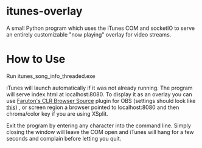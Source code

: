 itunes-overlay
==============

A small Python program which uses the iTunes COM and socketIO to serve an entirely customizable "now playing" overlay for video streams.


How to Use
==============

Run itunes_song_info_threaded.exe

iTunes will launch automatically if it was not already running. The program will serve index.html at localhost:8080. To display it as an overlay you can use [Faruton's CLR Browser Source](https://obsproject.com/forum/viewtopic.php?f=11&t=6714) plugin for OBS (settings should look like [this](http://i.imgur.com/8xxgmnq.png)) , or screen region a browser pointed to localhost:8080 and then chroma/color key if you are using XSplit.

Exit the program by entering any character into the command line. Simply closing the window will leave the COM open and iTunes will hang for a few seconds and complain before letting you quit.